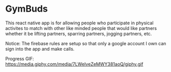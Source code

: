 # GymBuds

This react native app is for allowing people who participate in physical activites to match with other like minded people that would like partners whether it be lifting partners, sparring partners, jogging partners, etc.

Notice: The firebase rules are setup so that only a google account I own can sign into the app and make calls.

Progress GIF: https://media.giphy.com/media/7LWeIveZeMWY381aoQ/giphy.gif
